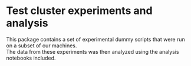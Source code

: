 # Test cluster experiments and analysis

This package contains a set of experimental dummy scripts that were run on a subset of our machines.  
The data from these experiments was then analyzed using the analysis notebooks included.
